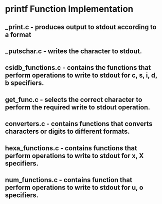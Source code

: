 # printf Function Implementation

## \_print.c - produces output to stdout according to a format

## \_putschar.c - writes the character to stdout.

## csidb_functions.c - contains the functions that perform operations to write to stdout for c, s, i, d, b specifiers.

## get_func.c - selects the correct character to perform the required write to stdout operation.

## converters.c - contains functions that converts characters or digits to different formats.

## hexa_functions.c - contains functions that perform operations to write to stdout for x, X specifiers.

## num_functions.c - contains function that perform operations to write to stdout for u, o specifiers.
